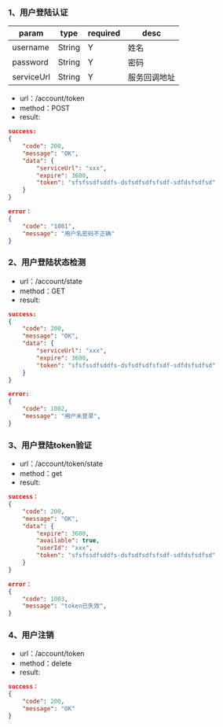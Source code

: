 ### 1、用户登陆认证
| param | type | required | desc|
| --- | --- | --- | --- |
|username|String| Y | 姓名
|password|String| Y | 密码
|serviceUrl| String | Y |服务回调地址
* url：/account/token
* method：POST
* result:
```json
success:
{
    "code": 200,
    "message": "OK",
    "data": {
        "serviceUrl": "xxx",
        "expire": 3600,
        "token": "sfsfssdfsddfs-dsfsdfsdfsfsdf-sdfdsfsdfsd"
    }
}

error：
{
    "code": "1001",
    "message": "用户名密码不正确"
}
```

### 2、用户登陆状态检测
* url：/account/state
* method：GET
* result:
```json
success:
{
    "code": 200,
    "message": "OK",
    "data": {
        "serviceUrl": "xxx",
        "expire": 3600,
        "token": "sfsfssdfsddfs-dsfsdfsdfsfsdf-sdfdsfsdfsd"
    }
}

error:
{
    "code": 1002,
    "message": "用户未登录",
}
```

### 3、用户登陆token验证
* url：/account/token/state
* method：get
* result:
```json
success：
{
    "code": 200,
    "message": "OK",
    "data": {
        "expire": 3600,
        "available": true,
        "userId": "xxx",
        "token": "sfsfssdfsddfs-dsfsdfsdfsfsdf-sdfdsfsdfsd"
    }
}

error：
{
    "code": 1003,
    "message": "token已失效",
}

```


### 4、用户注销
* url：/account/token
* method：delete
* result:
```json
success：
{
    "code": 200,
    "message": "OK"
}
```




